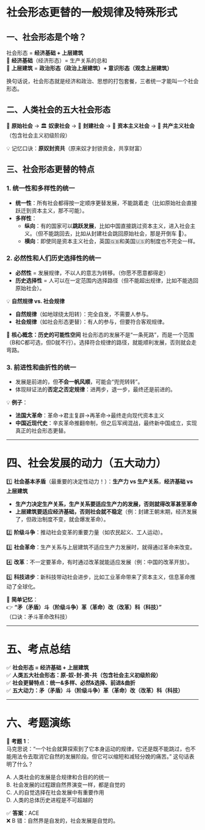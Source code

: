 
# **社会形态更替的一般规律及特殊形式**

## **一、社会形态是个啥？**

社会形态 = **经济基础 + 上层建筑**  
📌 **经济基础**（经济形态）= 生产关系的总和  
📌 **上层建筑** = **政治形态（政治上层建筑）+ 意识形态（观念上层建筑）**

换句话说，社会形态就是经济和政治、思想的打包套餐，三者统一才能叫一个社会形态。

## **二、人类社会的五大社会形态**

🚶 **原始社会** → 🏛 **奴隶社会** → 🏰 **封建社会** → 🏢 **资本主义社会** → 🚀 **共产主义社会**（包含社会主义初级阶段）

💡 记忆口诀：**原奴封资共**（原来奴才封锁资金，共享财富）

## **三、社会形态更替的特点**

### **1. 统一性和多样性的统一**

- **统一性**：所有社会都得按一定顺序更替发展，不能跳着走（比如原始社会直接跃迁到资本主义，那不可能）。
- **多样性**：
    - **纵向**：有的国家可以**跳跃发展**，比如中国直接跳过资本主义，进入社会主义。（但不能跳回去，比如从封建社会跳回原始社会，那是开倒车 🚗）。
    - **横向**：即使同是资本主义社会，英国🇬🇧和美国🇺🇸的制度也不完全一样。

### **2. 必然性和人们历史选择性的统一**

- **必然性** = 发展规律，不以人的意志为转移。（你愿不愿意都得走）
- **历史选择性** = 人可以在一定范围内选择路径（但不能超出规律，比如不能选回原始社会）。

💡 **自然规律 vs. 社会规律**

- **自然规律**（如地球绕太阳转）：完全自发，不需要人参与。
- **社会规律**（如社会形态更替）：有人的参与，但要符合客观规律。

🔑 **核心概念：历史的可能性空间** 社会形态的发展不是“一条死路”，而是一个范围（B和C都可选，但D就不行）。选择符合规律的路径，就能顺利发展，否则就会走弯路。

### **3. 前进性和曲折性的统一**

- 发展是前进的，但**不会一帆风顺**，可能会“兜兜转转”。
- 体现辩证法的**否定之否定规律**：进两步，退一步，最终还是前进的。

💡 **例子**：

- **法国大革命**：革命→君主复辟→再革命→最终走向现代资本主义
- **中国近现代史**：辛亥革命推翻帝制，但之后军阀混战，最终新中国成立，实现真正的社会形态更替。

---

# **四、社会发展的动力（五大动力）**

1️⃣ **社会基本矛盾**（最重要的决定性动力！）：**生产力 vs 生产关系**，**经济基础 vs 上层建筑**

- **生产力决定生产关系，生产关系要适应生产力的发展，否则就得改革甚至革命**
- **上层建筑要适应经济基础，否则社会就不稳定**（例：封建王朝末期，经济发展了，但政治制度不变，就会爆发革命）。

2️⃣ **阶级斗争**：推动社会变革的重要力量（如农民起义、工人运动）。

3️⃣ **社会革命**：生产关系与上层建筑不适应生产力发展时，就得通过革命来改变。

4️⃣ **改革**：不一定要革命，有时通过改革就能适应发展（例：中国的改革开放）。

5️⃣ **科技进步**：新科技带动社会进步，比如工业革命带来了资本主义，信息革命推动了全球化。

📌 **简单记忆**：  
👉 **“矛（矛盾）斗（阶级斗争）革（革命）改（改革）科（科技）”**  
（口诀：矛斗革命改科技）

---

# **五、考点总结**

✅ **社会形态 = 经济基础 + 上层建筑**  
✅ **人类五大社会形态：原-奴-封-资-共（包含社会主义初级阶段）**  
✅ **社会更替特点：统一&多样、必然&选择、前进&曲折**  
✅ **五大动力：矛（矛盾）斗（阶级斗争）革（革命）改（改革）科（科技）**

---

# **六、考题演练**

📌 **考题 1**：  
马克思说：“一个社会就算探索到了它本身运动的规律，它还是既不能跳过，也不能用法令去取消它自然的发展阶段。但它可以缩短和减轻分娩的痛苦。” 这句话表明了什么？

A. 人类社会的发展是合规律和合目的的统一  
B. 社会发展的过程跟自然界演变一样，都是自觉的  
C. 人的自觉选择在社会发展中有重要作用  
D. 人类的总体历史进程是不可超越的

✅ **答案**：ACE  
❌ B 错：自然界是自发的，社会发展是自觉的。
